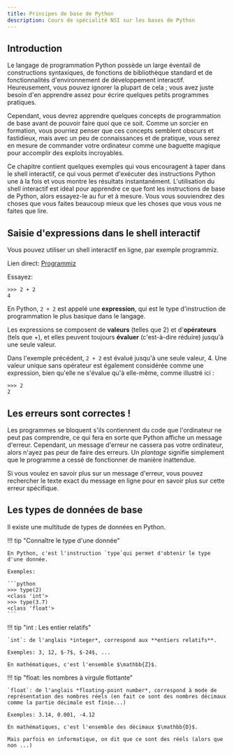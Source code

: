 ```yaml
---
title: Principes de base de Python
description: Cours de spécialité NSI sur les bases de Python
---
```


## Introduction

Le langage de programmation Python possède un large éventail de constructions syntaxiques, de fonctions de bibliothèque standard et de fonctionnalités d'environnement de développement interactif. Heureusement, vous pouvez ignorer la plupart de cela ; vous avez juste besoin d'en apprendre assez pour écrire quelques petits programmes pratiques.

Cependant, vous devrez apprendre quelques concepts de programmation de base avant de pouvoir faire quoi que ce soit. Comme un sorcier en formation, vous pourriez penser que ces concepts semblent obscurs et fastidieux, mais avec un peu de connaissances et de pratique, vous serez en mesure de commander votre ordinateur comme une baguette magique pour accomplir des exploits incroyables.

Ce chapitre contient quelques exemples qui vous encouragent à taper dans le shell interactif, ce qui vous permet d'exécuter des instructions Python une à la fois et vous montre les résultats instantanément. L'utilisation du shell interactif est idéal pour apprendre ce que font les instructions de base de Python, alors essayez-le au fur et à mesure. Vous vous souviendrez des choses que vous faites beaucoup mieux que les choses que vous vous ne faites que lire.

## Saisie d'expressions dans le shell interactif

Vous pouvez utiliser un shell interactif en ligne, par exemple programmiz.

Lien direct: [Programmiz](https://www.programiz.com/python-programming/online-compiler/)

Essayez:

```
>>> 2 + 2
4
```

En Python, `2 + 2` est appelé une **expression**, qui est le type d'instruction de programmation le plus basique dans le langage.

Les expressions se composent de **valeurs** (telles que 2) et d'**opérateurs** (tels que +), et elles peuvent toujours **évaluer** (c'est-à-dire réduire) jusqu'à une seule valeur.

Dans l'exemple précédent, `2 + 2` est évalué jusqu'à une seule valeur, 4. Une valeur unique sans opérateur est également considérée comme une expression, bien qu'elle ne s'évalue qu'à elle-même, comme illustré ici :

```
>>> 2
2
```

## Les erreurs sont correctes !

Les programmes se bloquent s'ils contiennent du code que l'ordinateur ne peut pas comprendre, ce qui fera en sorte que Python affiche un message d'erreur. Cependant, un message d'erreur ne cassera pas votre ordinateur, alors n'ayez pas peur de faire des erreurs. Un _plantage_ signifie simplement que le programme a cessé de fonctionner de manière inattendue.

Si vous voulez en savoir plus sur un message d'erreur, vous pouvez rechercher le texte exact du message en ligne pour en savoir plus sur cette erreur spécifique.

## Les types de données de base

Il existe une multitude de types de données en Python.

!!! tip "Connaître le type d'une donnée"

    En Python, c'est l'instruction `type`qui permet d'obtenir le type d'une donnée.

    Exemples:

    ```python
    >>> type(2)
    <class 'int'>
    >>> type(3.7)
    <class 'float'>
    ```

!!! tip "int : Les entier relatifs"

    `int`: de l'anglais *integer*, correspond aux **entiers relatifs**.

    Exemples: 3, 12, $-7$, $-24$, ...

    En mathématiques, c'est l'ensemble $\mathbb{Z}$.

!!! tip "float: les nombres à virgule flottante"

    `float`: de l'anglais *floating-point number*, correspond à mode de représentation des nombres réels (en fait ce sont des nombres décimaux comme la partie décimale est finie...)

    Exemples: 3.14, 0.001, -4.12

    En mathématiques, c'est l'ensemble des décimaux $\mathbb{D}$.

    Mais parfois en informatique, on dit que ce sont des réels (alors que non ...)
